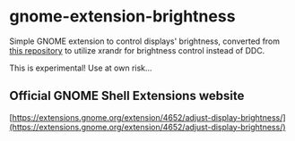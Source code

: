 # gnome-extension-brightness

Simple GNOME extension to control displays' brightness, converted from [this repository](https://gitlab.com/bruno.englert/gnome-extension-brightness) to utilize xrandr for brightness control instead of DDC.

This is experimental! Use at own risk...


## Official GNOME Shell Extensions website
[https://extensions.gnome.org/extension/4652/adjust-display-brightness/](https://extensions.gnome.org/extension/4652/adjust-display-brightness/)
